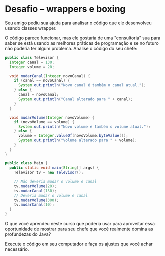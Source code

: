 # Desafio – wrappers e boxing

Seu amigo pediu sua ajuda para analisar o código que ele desenvolveu usando classes wrapper.

O código parece funcionar, mas ele gostaria de uma "consultoria" sua para saber se está
usando as melhores práticas de programação e se no futuro não poderia ter algum
problema. Analise o código do seu chefe:

```java
public class Televisor {
  Integer canal = 130;
  Integer volume = 20;

  void mudarCanal(Integer novoCanal) {
    if (canal == novoCanal) {
      System.out.println("Novo canal é também o canal atual.");
    } else {
      canal = novoCanal;
      System.out.println("Canal alterado para " + canal);
    }
  }

  void mudarVolume(Integer novoVolume) {
    if (novoVolume == volume) {
      System.out.println("Novo volume é também o volume atual.");
    } else {
      volume = Integer.valueOf(novoVolume.byteValue());
      System.out.println("Volume alterado para " + volume);
    }
  }
}
```

```java
public class Main {
  public static void main(String[] args) {
    Televisor tv = new Televisor();

    // Não deveria mudar o volume e canal
    tv.mudarVolume(20);
    tv.mudarCanal(130);
    // Deveria mudar o volume e canal
    tv.mudarVolume(300);
    tv.mudarCanal(10);
  }
}
```

O que você aprendeu neste curso que poderia usar para aproveitar essa oportunidade de
mostrar para seu chefe que você realmente domina as profundezas do Java?

Execute o código em seu computador e faça os ajustes que você achar necessário.